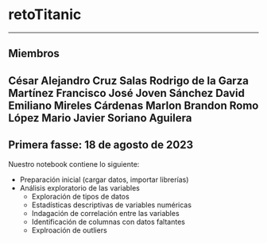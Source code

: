 # retoTitanic
---
## Miembros
**César Alejandro Cruz Salas**
**Rodrigo de la Garza Martínez**
**Francisco José Joven Sánchez**
**David Emiliano Mireles Cárdenas**
**Marlon Brandon Romo López**
**Mario Javier Soriano Aguilera**
---

## Primera fasse: 18 de agosto de 2023
Nuestro notebook contiene lo siguiente:
* Preparación inicial (cargar datos, importar librerías)
* Análisis exploratorio de las variables
    * Exploración de tipos de datos
    * Estadísticas descriptivas de variables numéricas
    * Indagación de correlación entre las variables
    * Identificación de columnas con datos faltantes
    * Explroación de outliers
